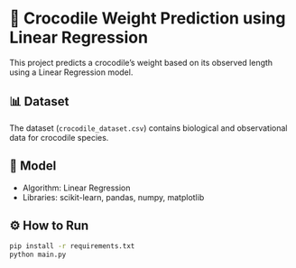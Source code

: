# 🐊 Crocodile Weight Prediction using Linear Regression

This project predicts a crocodile’s weight based on its observed length using a Linear Regression model.

## 📊 Dataset
The dataset (`crocodile_dataset.csv`) contains biological and observational data for crocodile species.

## 🧠 Model
- Algorithm: Linear Regression
- Libraries: scikit-learn, pandas, numpy, matplotlib

## ⚙️ How to Run
```bash
pip install -r requirements.txt
python main.py